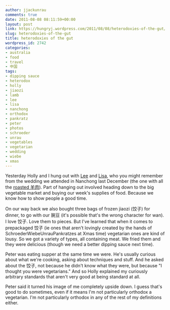 ```yaml
---
author: jjackunrau
comments: true
date: 2011-08-08 08:11:59+00:00
layout: post
link: https://hungryj.wordpress.com/2011/08/08/heterodoxies-of-the-gut/
slug: heterodoxies-of-the-gut
title: heterodoxies of the gut
wordpress_id: 2742
categories:
- australia
- food
- travel
- 中国
tags:
- dipping sauce
- heterodox
- holly
- jiaozi
- lamb
- lee
- lisa
- nanchong
- orthodox
- pankratz
- peter
- photos
- schroeder
- unrau
- vegetables
- vegetarian
- wedding
- wiebe
- xmas
---
```


Yesterday Holly and I hung out with [Lee](http://www.flickr.com/photos/hungry_j/5271070798/) and [Lisa](http://www.flickr.com/photos/hungry_j/5271075748/), who you might remember from the wedding we attended in Nanchong last December (the one with all the [roasted 羊肉](http://www.flickr.com/photos/hungry_j/5270456443/)). Part of hanging out involved heading down to the big vegetable market and buying our week's supplies of food. Because we know how to show people a good time.

On our way back we also bought three bags of frozen jiaozi (饺子) for dinner, to go with our 豌豆 (it's possible that's the wrong character for wan). I love 饺子. Love them to pieces. But I've learned that when it comes to prepackaged 饺子 (ie ones that aren't lovingly created by the hands of SchroederWiebeUnrauPankratzes at Xmas time) vegetarian ones are kind of lousy. So we got a variety of types, all containing meat. We fried them and they were delicious (though we need a better dipping sauce next time).

Peter was eating supper at the same time we were. He's usually curious about what we're cooking, asking about techniques and stuff. And he asked about the 饺子, not because he didn't know what they were, but because "I thought you were vegetarians." And so Holly explained my curiously arbitrary standards that aren't very good at being standard at all. 

Peter said it turned his image of me completely upside down. I guess that's good to do sometimes, even if it means I'm not particularly orthodox a vegetarian. I'm not particularly orthodox in any of the rest of my definitions either.
